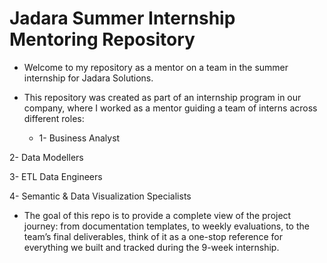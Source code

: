 # Jadara Summer Internship Mentoring Repository

- Welcome to my repository as a mentor on a team in the summer internship for Jadara Solutions.

- This repository was created as part of an internship program in our company, where I worked as a mentor guiding a team of interns across different roles:

  - 1- Business Analyst

2- Data Modellers

3- ETL Data Engineers

4- Semantic & Data Visualization Specialists

- The goal of this repo is to provide a complete view of the project journey: from documentation templates, to weekly evaluations, to the team’s final deliverables, think of it as a one-stop reference for everything we built and tracked during the 9-week internship.
